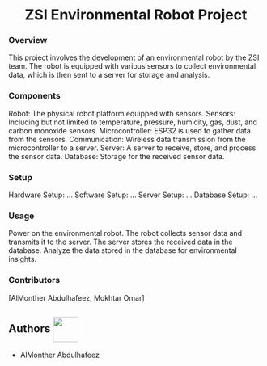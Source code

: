 <div align="center">
<h1> ZSI Environmental Robot Project </h1>
</div>

<h3> Overview </h3>
This project involves the development of an environmental robot by the ZSI team. The robot is equipped with various sensors to collect environmental data, which is then sent to a server for storage and analysis.

<h3> Components </h3>
Robot: The physical robot platform equipped with sensors.
Sensors: Including but not limited to temperature, pressure, humidity, gas, dust, and carbon monoxide sensors.
Microcontroller: ESP32 is used to gather data from the sensors.
Communication: Wireless data transmission from the microcontroller to a server.
Server: A server to receive, store, and process the sensor data.
Database: Storage for the received sensor data.
<h3> Setup </h3>
Hardware Setup: ...
Software Setup: ...
Server Setup: ...
Database Setup: ...
<h3> Usage </h3>
Power on the environmental robot.
The robot collects sensor data and transmits it to the server.
The server stores the received data in the database.
Analyze the data stored in the database for environmental insights.
<h3> Contributors </h3>
[AlMonther Abdulhafeez, Mokhtar Omar]


## Authors <img src="https://cdn-icons-png.flaticon.com/128/2363/2363510.png" width=50 align=center>

* AlMonther Abdulhafeez <a href="https://github.com/AlMonther9" a>
<br>
